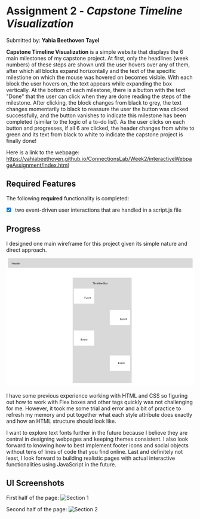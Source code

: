 
# Assignment 2 - *Capstone Timeline Visualization*

Submitted by: **Yahia Beethoven Tayel**

**Capstone Timeline Visualization** is a simple website that displays the 6 main milestones of my capstone project. At first, only the headlines (week numbers) of these steps are shown until the user hovers over any of them, after which all blocks expand horizontally and the text of the specific milestione on which the mouse was hovered on becomes visible. With each block the user hovers on, the text appears while expanding the box vertically. At the bottom of each milestone, there is a button with the text "Done" that the user can click when they are done reading the steps of the milestone. After clicking, the block changes from black to grey, the text changes momentarily to black to reassure the user the button was clicked successfully, and the button vanishes to indicate this milestone has been completed (similar to the logic of a to-do list). As the user clicks on each button and progresses, if all 6 are clicked, the header changes from white to green and its text from black to white to indicate the capstone project is finally done! 

Here is a link to the webpage: 
https://yahiabeethoven.github.io/ConnectionsLab/Week2/interactiveWebpageAssignment/index.html

## Required Features

The following **required** functionality is completed:

* [x] two event-driven user interactions that are handled in a script.js file

## Progress

I designed one main wireframe for this project given its simple nature and direct approach.

<img src='./images/Timeline_Wireframe.png' title='Wireframe' width='' alt='Wireframe' />

I have some previous experience working with HTML and CSS so figuring out how to work with Flex boxes and other tags quickly was not challenging for me. However, it took me some trial and error and a bit of practice to refresh my memory and put together what each style attribute does exactly and how an HTML structure should look like. 

I want to explore text fonts further in the future because I believe they are central in designing webpages and keeping themes consistent. I also look forward to knowing how to best implement footer icons and social objects without tens of lines of code that you find online. Last and definitely not least, I look forward to building realistic pages with actual interactive functionalities using JavaScript in the future.

## UI Screenshots
First half of the page:
<img src='./UI/section1.png' title='Section 1' width='' alt='Section 1' />

Second half of the page:
<img src='./UI/section2.png' title='Section 2' width='' alt='Section 2' />


